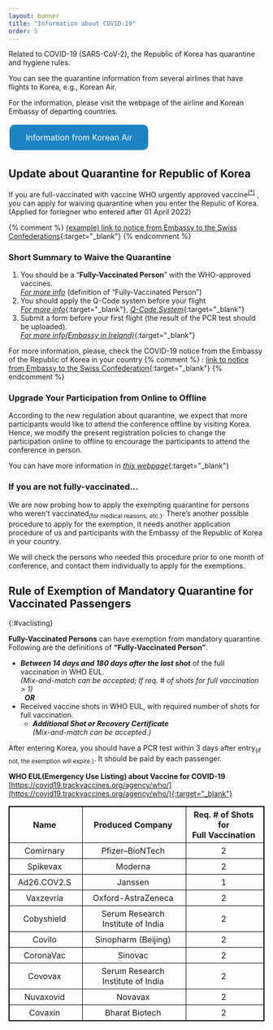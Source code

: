 ```yaml
---
layout: banner
title: "Information about COVID-19"
order: 5
---
```


<style>
.button {
  border: none;
  color: white;
  padding: 15px 32px;
  text-align: center;
  text-decoration: none;
  display: inline-block;
  font-size: 16px;
  margin: 4px 2px;
  cursor: pointer;
}

.green {background-color: #4CAF50;}
.blue {background-color: #1d83c3;}


table {
  border-collapse: collapse;
  border: 1px solid black;
}
th, td {
  padding: 5px;
  padding-right: 10px;
  min-width: 8em;
  border: 1px solid black;
}

</style>

Related to COVID-19 (SARS-CoV-2), the Republic of Korea has quarantine and hygiene rules.

You can see the quarantine information from several airlines that have flights to Korea, e.g., Korean Air.

For the information, please visit the webpage of the airline and Korean Embassy of departing countries.

<a href="https://www.koreanair.com/kr/en/travel-update/covid19/map" class="blue button" target="_blank" style="border-radius: 10px;">Information from Korean Air</a>

## Update about Quarantine for Republic of Korea
<!-- 
> According to the K-DCA(Korea Disease Control and Prevention Agency), the quarantine will be waived since 1st April 2022, for vaccinated persons. -->

If you are full-vaccinated with vaccine WHO urgently approved vaccine<sup>[(*)](#vaclisting)</sup> , you can apply for waiving quarantine when you enter the Repulic of Korea. (Applied for foriegner who entered after 01 April 2022)

{% comment %}
[(example) link to notice from Embassy to the Swiss Confederations](https://overseas.mofa.go.kr/ch-en/brd/m_23429/view.do?seq=17&page=1){:target="_blank"}
{% endcomment %}

### Short Summary to Waive the Quarantine

1. You should be a “**Fully-Vaccinated Person**” with the WHO-approved vaccines.  
   [*For more info*](#vaclisting) (definition of “Fully-Vaccinated Person”)
2. You should apply the Q-Code system before your flight  
   [*For more info*](https://overseas.mofa.go.kr/ch-en/brd/m_23429/view.do?seq=17){:target="_blank"}, 
   [*Q-Code System*](https://cov19ent.kdca.go.kr/cpassportal/biz/beffatstmnt/main.do?lang=en){:target="_blank"}
3. Submit a form before your first flight (the result of the PCR test should be uploaded).  
   [*For more info(Embassy in Ireland)*](https://overseas.mofa.go.kr/ie-en/brd/m_23775/view.do?seq=5){:target="_blank"}

For more information, please, check the COVID-19 notice from the Embassy of the Republic of Korea in your country
{% comment %}
: [link to notice from Embassy to the Swiss Confederation](https://overseas.mofa.go.kr/ch-en/brd/m_23429/view.do?seq=17){:target="_blank"}
{% endcomment %}

### Upgrade Your Participation from Online to Offline
According to the new regulation about quarantine, we expect that more participants would like to attend the conference offline by visiting Korea. Hence, we modify the present registration policies to change the participation online to offline to encourage the participants to attend the conference in person.

You can have more information in [*this webpage*](/pages/general-info/registration/#upgrade){:target="_blank"}

### If you are not fully-vaccinated…

We are now probing how to apply the exempting quarantine for persons who weren't vaccinated<sub>(for medical reasons, etc.)</sub>. There’s another possible procedure to apply for the exemption, it needs another application procedure of us and participants with the Embassy of the Republic of Korea in your country.

We will check the persons who needed this procedure prior to one month of conference, and contact them individually to apply for the exemptions.

## Rule of Exemption of Mandatory Quarantine for Vaccinated Passengers
{:#vaclisting}

**Fully-Vaccinated Persons** can have exemption from mandatory quarantine.  
Following are the definitions of **“Fully-Vaccinated Person”**.

* ***Between 14 days and 180 days after the last shot*** of the full vaccination in WHO EUL.  
   *(Mix-and-match can be accepted; If req. # of shots for full vaccination > 1)*  
   &nbsp; ***OR***
* Received vaccine shots in WHO EUL, with required number of shots for full vaccination.  
  * ***Additional Shot or Recovery Certificate***  
    *(Mix-and-match can be accepted.)*


After entering Korea, you should have a PCR test within 3 days after entry<sub>(if not, the exemption will expire.)</sub>. It should be paid by each passenger. 

**WHO EUL(Emergency Use Listing) about Vaccine for COVID-19**  
[https://covid19.trackvaccines.org/agency/who/](https://covid19.trackvaccines.org/agency/who/){:target="_blank"}

| Name | Produced Company | Req. # of Shots for<br>Full Vaccination |
|:----:|:----------------:|:------------------------------------:|
| Comirnary | Pfizer–BioNTech | 2 |
| Spikevax | Moderna | 2 |
| Ad26.COV2.S | Janssen | 1 |
| Vaxzevria | Oxford-AstraZeneca | 2 |
| Cobyshield | Serum Research Institute of India | 2 |
| Covilo | Sinopharm (Beijing) | 2 |
| CoronaVac | Sinovac | 2 |
| Covovax | Serum Research Institute of India | 2 |
| Nuvaxovid | Novavax | 2 |
| Covaxin | Bharat Biotech | 2 |

